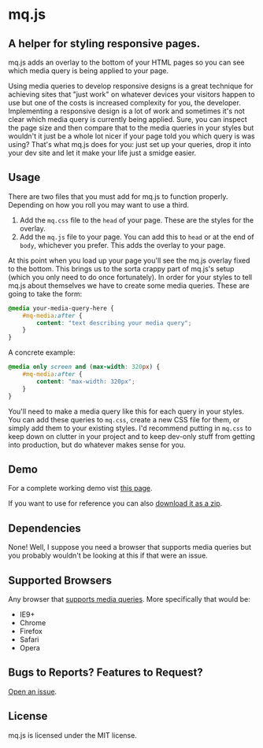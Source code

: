 # mq.js
## A helper for styling responsive pages.

mq.js adds an overlay to the bottom of your HTML pages so you can see which media query is being applied to your page.

Using media queries to develop responsive designs is a great technique for achieving sites that "just work" on whatever devices your visitors happen to use but one of the costs is increased complexity for you, the developer. Implementing a responsive design is a lot of work and sometimes it's not clear which media query is currently being applied. Sure, you can inspect the page size and then compare that to the media queries in your styles but wouldn't it just be a whole lot nicer if your page told you which query is was using? That's what mq.js does for you: just set up your queries, drop it into your dev site and let it make your life just a smidge easier.

## Usage

There are two files that you must add for mq.js to function properly. Depending on how you roll you may want to use a third.

1. Add the `mq.css` file to the `head` of your page. These are the styles for the overlay.
2. Add the `mq.js` file to your page. You can add this to `head` or at the end of `body`, whichever you prefer. This adds the overlay to your page.

At this point when you load up your page you'll see the mq.js overlay fixed to the bottom. This brings us to the sorta crappy part of mq.js's setup (which you only need to do once fortunately). In order for your styles to tell mq.js about themselves we have to create some media queries. These are going to take the form:

```css
@media your-media-query-here {
    #mq-media:after {
        content: "text describing your media query";
    }
}
```

A concrete example:

```css
@media only screen and (max-width: 320px) {
    #mq-media:after {
        content: "max-width: 320px";
    }
}
```

You'll need to make a media query like this for each query in your styles. You can add these queries to `mq.css`, create a new CSS file for them, or simply add them to your existing styles. I'd recommend putting in `mq.css` to keep down on clutter in your project and to keep dev-only stuff from getting into production, but do whatever makes sense for you.

## Demo

For a complete working demo vist [this page](http://seanmonahan.org/labs/mqjs/demo/).

If you want to use for reference you can also [download it as a zip](https://dl.dropboxusercontent.com/u/63411579/seanmonahan.org/labs/mqjs/demo/mqjs-demo.zip).

## Dependencies

None! Well, I suppose you need a browser that supports media queries but you probably wouldn't be looking at this if that were an issue.

## Supported Browsers

Any browser that [supports media queries](http://caniuse.com/#feat=css-mediaqueries). More specifically that would be:

- IE9+
- Chrome
- Firefox
- Safari
- Opera

## Bugs to Reports? Features to Request?

[Open an issue](https://github.com/NoobsArePeople2/mq.js/issues).

## License

mq.js is licensed under the MIT license.